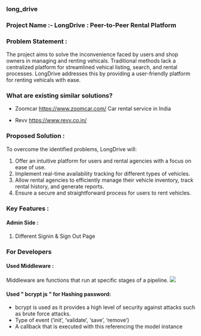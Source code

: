 ### long_drive


### Project Name :-  LongDrive : Peer-to-Peer Rental Platform

### Problem Statement :
The project aims to solve the inconvenience faced by users and shop owners in managing and renting vehicals. Traditional methods lack a centralized platform for streamlined vehical listing, search, and rental processes. LongDrive addresses this by providing a user-friendly platform for renting vehicals with ease.


### What are existing similar solutions?

- Zoomcar  https://www.zoomcar.com/
Car rental service in India

- Revv    https://www.revv.co.in/


### Proposed Solution :

To overcome the identified problems, LongDrive will:

1. Offer an intuitive platform for users and rental agencies with a focus on ease of use.
2. Implement real-time availability tracking for different types of vehicles.
3. Allow rental agencies to efficiently manage their vehicle inventory, track rental history, and generate reports.
4. Ensure a secure and straightforward process for users to rent vehicles.


### Key Features :

#### Admin Side :
1. Different Signin & Sign Out Page 



### For Developers
#### Used Middleware : 
Middleware are functions that run at specific stages of a pipeline.
![](https://cdn-media-1.freecodecamp.org/images/0*iZwmyy25FSxuxXlH.)


#### Used " bcrypt js " for Hashing password:
- bcrypt is used as it provides a high level of security against attacks such as brute force attacks.
- Type of event (‘init’, ‘validate’, ‘save’, ‘remove’)
- A callback that is executed with this referencing the model instance
